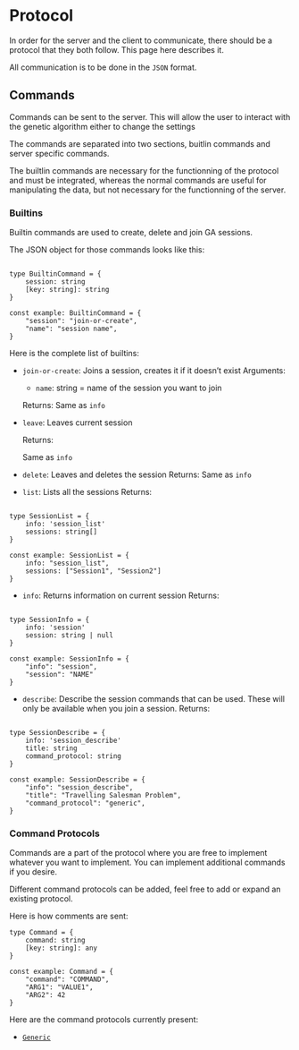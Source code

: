 # Protocol

In order for the server and the client to communicate, there should be a protocol that they both follow. This page here describes it.

All communication is to be done in the `JSON` format.

## Commands

Commands can be sent to the server. This will allow the user to interact with the genetic algorithm either to change the settings

The commands are separated into two sections, buitlin commands and server specific commands.

The builtlin commands are necessary for the functionning of the protocol and must be integrated, whereas the normal commands are useful for manipulating the data, but not necessary for the functionning of the server.

### Builtins

Builtin commands are used to create, delete and join GA sessions.

The JSON object for those commands looks like this:

```tsx

type BuiltinCommand = {
	session: string
	[key: string]: string
}

const example: BuiltinCommand = {
	"session": "join-or-create",
	"name": "session name",
}
```

Here is the complete list of builtins:

- `join-or-create`: Joins a session, creates it if it doesn’t exist
Arguments:
    - `name`: string = name of the session you want to join
    
    Returns:
    Same as `info`
    
- `leave`: Leaves current session
    
    Returns:
    
    Same as `info` 
    
- `delete`: Leaves and deletes the session
Returns:
Same as `info`
- `list`: Lists all the sessions
Returns:

```tsx

type SessionList = {
	info: 'session_list'
	sessions: string[]
}

const example: SessionList = {
	info: "session_list",
	sessions: ["Session1", "Session2"]
}
```

- `info`: Returns information on current session
Returns:

```tsx

type SessionInfo = {
	info: 'session'
	session: string | null
}

const example: SessionInfo = {
	"info": "session",
	"session": "NAME"
}
```

- `describe`: Describe the session commands that can be used. These will only be available when you join a session.
Returns:

```tsx

type SessionDescribe = {
	info: 'session_describe'
	title: string
	command_protocol: string
}

const example: SessionDescribe = {
	"info": "session_describe",
	"title": "Travelling Salesman Problem",
	"command_protocol": "generic",
}
```

### Command Protocols

Commands are a part of the protocol where you are free to implement whatever you want to implement. You can implement additional commands if you desire.

Different command protocols can be added, feel free to add or expand an existing protocol.

Here is how comments are sent:

```tsx
type Command = {
	command: string
	[key: string]: any
}

const example: Command = {
	"command": "COMMAND",
	"ARG1": "VALUE1",
	"ARG2": 42
}
```

Here are the command protocols currently present:

- [`Generic`](GENERIC.md)